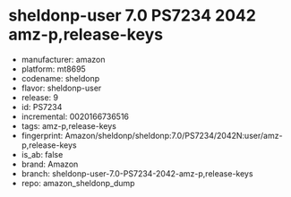 # sheldonp-user 7.0 PS7234 2042 amz-p,release-keys
- manufacturer: amazon
- platform: mt8695
- codename: sheldonp
- flavor: sheldonp-user
- release: 9
- id: PS7234
- incremental: 0020166736516
- tags: amz-p,release-keys
- fingerprint: Amazon/sheldonp/sheldonp:7.0/PS7234/2042N:user/amz-p,release-keys
- is_ab: false
- brand: Amazon
- branch: sheldonp-user-7.0-PS7234-2042-amz-p,release-keys
- repo: amazon_sheldonp_dump
